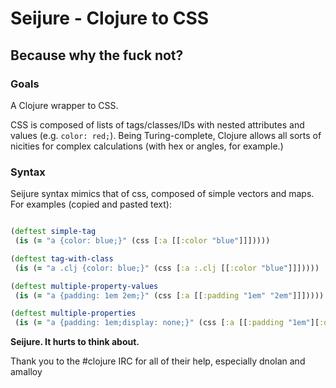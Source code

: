 # Seijure - Clojure to CSS
## Because why the fuck not?

### Goals

A Clojure wrapper to CSS.

CSS is composed of lists of tags/classes/IDs with nested attributes and values (e.g. `color: red;`). Being Turing-complete, Clojure allows all sorts of nicities for complex calculations (with hex or angles, for example.)

### Syntax

Seijure syntax mimics that of css, composed of simple vectors and maps. For examples (copied and pasted text):

```clojure

(deftest simple-tag
 (is (= "a {color: blue;}" (css [:a [[:color "blue"]]]))))

(deftest tag-with-class
 (is (= "a .clj {color: blue;}" (css [:a :.clj [[:color "blue"]]]))))

(deftest multiple-property-values
 (is (= "a {padding: 1em 2em;}" (css [:a [[:padding "1em" "2em"]]]))))

(deftest multiple-properties
 (is (= "a {padding: 1em;display: none;}" (css [:a [[:padding "1em"][:display "none"]]]))))

```

**Seijure. It hurts to think about.**


Thank you to the #clojure IRC for all of their help, especially dnolan and amalloy

